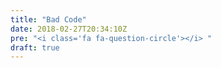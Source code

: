 ```yaml
---
title: "Bad Code"
date: 2018-02-27T20:34:10Z
pre: "<i class='fa fa-question-circle'></i> "
draft: true
---
```


